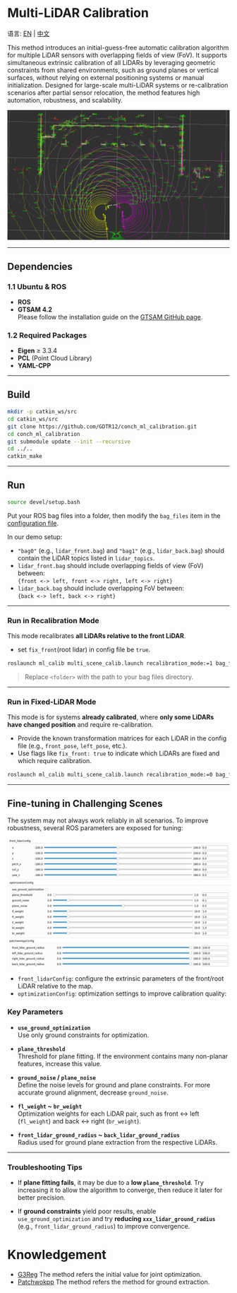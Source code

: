 # Multi-LiDAR Calibration

语言: [EN](README.md) | [中文](README_ZH.md)

This method introduces an initial-guess-free automatic calibration algorithm for multiple LiDAR sensors with overlapping fields of view (FoV). It supports simultaneous extrinsic calibration of all LiDARs by leveraging geometric constraints from shared environments, such as ground planes or vertical surfaces, without relying on external positioning systems or manual initialization. Designed for large-scale multi-LiDAR systems or re-calibration scenarios after partial sensor relocation, the method features high automation, robustness, and scalability.

![](assets/overview.png)

---

## Dependencies

### 1.1 Ubuntu & ROS

- **ROS**
- **GTSAM 4.2**  
  Please follow the installation guide on the [GTSAM GitHub page](https://github.com/borglab/gtsam).

### 1.2 Required Packages

- **Eigen** ≥ 3.3.4  
- **PCL** (Point Cloud Library)  
- **YAML-CPP**

---

## Build

```bash
mkdir -p catkin_ws/src
cd catkin_ws/src
git clone https://github.com/GDTR12/conch_ml_calibration.git
cd conch_ml_calibration
git submodule update --init --recursive
cd ../..
catkin_make
```

---

## Run

```bash
source devel/setup.bash
```

Put your ROS bag files into a folder, then modify the `bag_files` item in the [configuration file](config/multi_scene_calib.yaml).

In our demo setup:

- `"bag0"` (e.g., `lidar_front.bag`) and `"bag1"` (e.g., `lidar_back.bag`) should contain the LiDAR topics listed in `lidar_topics`.
- `lidar_front.bag` should include overlapping fields of view (FoV) between:  
  `{front <-> left, front <-> right, left <-> right}`
- `lidar_back.bag` should include overlapping FoV between:  
  `{back <-> left, back <-> right}`

---

### Run in Recalibration Mode

This mode recalibrates **all LiDARs relative to the front LiDAR**.

- set `fix_front`(root lidar) in config file be `true`.

```bash
roslaunch ml_calib multi_scene_calib.launch recalibration_mode:=1 bag_folder_path:=<folder>
```

> Replace `<folder>` with the path to your bag files directory.

---

### Run in Fixed-LiDAR Mode

This mode is for systems **already calibrated**, where **only some LiDARs have changed position** and require re-calibration.

- Provide the known transformation matrices for each LiDAR in the config file (e.g., `front_pose`, `left_pose`, etc.).
- Use flags like `fix_front: true` to indicate which LiDARs are fixed and which require calibration.

```bash
roslaunch ml_calib multi_scene_calib.launch recalibration_mode:=0 bag_folder_path:=<folder>
```

---

## Fine-tuning in Challenging Scenes

The system may not always work reliably in all scenarios. To improve robustness, several ROS parameters are exposed for tuning:

![](assets/ros_params.png)

- `front_lidarConfig`: configure the extrinsic parameters of the front/root LiDAR relative to the map.
- `optimizationConfig`: optimization settings to improve calibration quality:

### Key Parameters

- **`use_ground_optimization`**  
  Use only ground constraints for optimization.

- **`plane_threshold`**  
  Threshold for plane fitting. If the environment contains many non-planar features, increase this value.

- **`ground_noise` / `plane_noise`**  
  Define the noise levels for ground and plane constraints. For more accurate ground alignment, decrease `ground_noise`.

- **`fl_weight` ~ `br_weight`**  
  Optimization weights for each LiDAR pair, such as front <-> left (`fl_weight`) and back <-> right (`br_weight`).

- **`front_lidar_ground_radius` ~ `back_lidar_ground_radius`**  
  Radius used for ground plane extraction from the respective LiDARs.

---

### Troubleshooting Tips

- If **plane fitting fails**, it may be due to a **low `plane_threshold`**. Try increasing it to allow the algorithm to converge, then reduce it later for better precision.

- If **ground constraints** yield poor results, enable `use_ground_optimization` and try **reducing `xxx_lidar_ground_radius`** (e.g., `front_lidar_ground_radius`) to improve convergence.

# Knowledgement

- [G3Reg](https://github.com/HKUST-Aerial-Robotics/G3Reg.git) The method refers the initial value for joint optimization.
- [Patchwokpp](https://github.com/url-kaist/patchwork-plusplus.git) The method refers the method for ground extraction.


